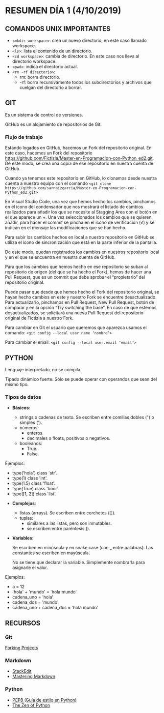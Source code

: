 # RESUMEN DÍA 1 (4/10/2019)

## COMANDOS UNIX IMPORTANTES

- `<mkdir workspace>`: crea un nuevo directorio, en este caso llamado workspace.
- `<ls>`: lista el contenido de un directorio.
- `<cd workspace>`: cambia de directorio. En este caso nos lleva al directorio workspace.
- `<pwd>`: indica el directorio actual.
- `<rm -rf directorio>`:
  - rm: borra directorio.
  - -rf: borra recursivamente todos los subdirectorios y archivos que cuelgan del directorio a borrar.

## GIT

Es un sistema de control de versiones.

GitHub es un alojamiento de repositorios de Git.

### Flujo de trabajo

Estando logados en GitHub, hacemos un Fork del repositorio original. En este caso, hacemos un Fork del repositorio https://github.com/Fictizia/Master-en-Programacion-con-Python_ed2.git. De este modo, se crea una copia de ese repositorio en nuestra cuenta de GitHub.

Cuando ya tenemos este repositorio en GitHub, lo clonamos desde nuestra cuenta a nuestro equipo con el comando
`<git clone https://github.com/sarnaizgarcia/Master-en-Programacion-con-Python_ed2.git>`

En Visual Studio Code, una vez que hemos hecho los cambios, pinchamos en el icono del condensador que nos mostrará el listado de cambios realizados para añadir los que se necesite al Stagging Area con el botón en el que aparece un +. Una vez seleccionados los cambios que se quieren añadir, para hacer el commit se pincha en el icono de verificación (√) y se indican en el mensaje las modificaciones que se han hecho.

Para subir los cambios hechos en local a nuestro repositorio en GitHub se utiliza el icono de sincronización que está en la parte inferior de la pantalla.

De este modo, quedan registrados los cambios en nuestros repositorio local y en el que se encuentra en nuestra cuenta de GitHub.

Para que los cambios que hemos hecho en ese repositorio se suban al repositorio de origen (del que se ha hecho el Fork), hemos de hacer una Pull Request, que es un commit que debe aprobar el “propietario” del repositorio original.

Puede pasar que desde que hemos hecho el Fork del repositorio original, se hayan hecho cambios en este y nuestro Fork se encuentre desactualizado. Para actualizarlo, pinchamos en Pull Request, New Pull Request, botón de comparar y en la opción “Try switching the base”. En caso de que estemos desactualizados, se solicitará una nueva Pull Request del repositorio original de Fictizia a nuestro Fork.

Para cambiar en Git el usuario que queremos que aparezca usamos el comando: `<git config --local user.name ‘nombre’>`

Para cambiar el email: `<git config --local user.email ‘email’>`

## PYTHON

Lenguaje interpretado, no se compila.

Tipado dinámico fuerte. Sólo se puede operar con operandos que sean del mismo tipo.

### Tipos de datos

- **Básicos**:

  - strings o cadenas de texto. Se escriben entre comillas dobles (") o simples (').
  - números:
    - enteros.
    - decimales o floats, positivos o negativos.
  - booleanos:
    - True.
    - False.

Ejemplos:

- type('hola') class 'str'.
- type(1) class 'int'.
- type(1.5) class 'float'.
- type(True) class 'bool'.
- type([1, 2]) class 'list'.

* **Complejos**:

  - listas (arrays). Se escriben entre corchetes ([]).
  - tuplas:
    - similares a las listas, pero son inmutables.
    - se escriben entre paréntesis ().

* **Variables**:

  Se escriben en minúscula y en snake case (con \_ entre palabras). Las constantes se escriben en mayúscula.

  No se tiene que declarar la variable. Simplemente nombrarla para asignarle el valor.

Ejemplos:

* a = 12
* 'hola' + 'mundo' = 'hola mundo'
* cadena_uno = 'hola'
* cadena_dos = 'mundo'
* cadena_uno + cadena_dos = 'hola mundo'


## RECURSOS

### Git

[Forking Projects](https://guides.github.com/activities/forking/ "Forking Projects")

### Markdown

- [StackEdit](stackedit.io "StackEdit")
- [Mastering Markdown](https://guides.github.com/features/mastering-markdown/ "Mastering Markdown")

### Python

- [PEP8 (Guía de estilo en Python)](https://www.python.org/dev/peps/pep-0008/ "PEP8")
- [The Zen of Python](https://www.python.org/dev/peps/pep-0020/ "The Zen of Python")
